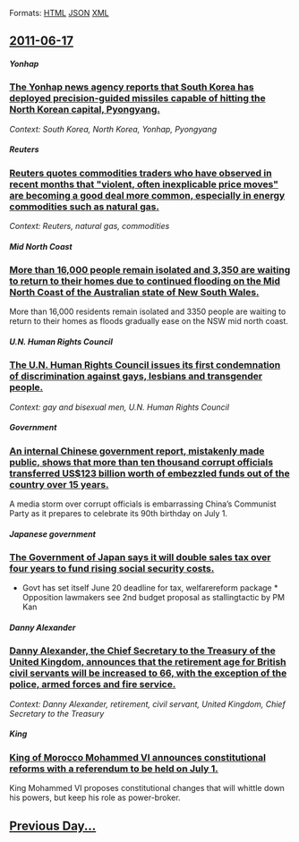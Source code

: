 
Formats: [HTML](2011/06/17/index.html)  [JSON](2011/06/17/index.json)  [XML](2011/06/17/index.xml)  

## [2011-06-17](/news/2011/06/17/index.md)

##### Yonhap
### [The Yonhap news agency reports that South Korea has deployed precision-guided missiles capable of hitting the North Korean capital, Pyongyang. ](/news/2011/06/17/the-yonhap-news-agency-reports-that-south-korea-has-deployed-precision-guided-missiles-capable-of-hitting-the-north-korean-capital-pyongyan.md)
_Context: South Korea, North Korea, Yonhap, Pyongyang_

##### Reuters
### [Reuters quotes commodities traders who have observed in recent months that "violent, often inexplicable price moves" are becoming a good deal more common, especially in energy commodities such as natural gas. ](/news/2011/06/17/reuters-quotes-commodities-traders-who-have-observed-in-recent-months-that-violent-often-inexplicable-price-moves-are-becoming-a-good-dea.md)
_Context: Reuters, natural gas, commodities_

##### Mid North Coast
### [More than 16,000 people remain isolated and 3,350 are waiting to return to their homes due to continued flooding on the Mid North Coast of the Australian state of New South Wales. ](/news/2011/06/17/more-than-16-000-people-remain-isolated-and-3-350-are-waiting-to-return-to-their-homes-due-to-continued-flooding-on-the-mid-north-coast-of-t.md)
More than 16,000 residents remain isolated and 3350 people are waiting to return to their homes as floods gradually ease on the NSW mid north coast.

##### U.N. Human Rights Council
### [The U.N. Human Rights Council issues its first condemnation of discrimination against gays, lesbians and transgender people. ](/news/2011/06/17/the-u-n-human-rights-council-issues-its-first-condemnation-of-discrimination-against-gays-lesbians-and-transgender-people.md)
_Context: gay and bisexual men, U.N. Human Rights Council_

##### Government
### [An internal Chinese government report, mistakenly made public, shows that more than ten thousand corrupt officials transferred US$123 billion worth of embezzled funds out of the country over 15 years. ](/news/2011/06/17/an-internal-chinese-government-report-mistakenly-made-public-shows-that-more-than-ten-thousand-corrupt-officials-transferred-us-123-billio.md)
A media storm over corrupt officials is embarrassing China’s Communist Party as it prepares to celebrate its 90th birthday on July 1.

##### Japanese government
### [The Government of Japan says it will double sales tax over four years to fund rising social security costs. ](/news/2011/06/17/the-government-of-japan-says-it-will-double-sales-tax-over-four-years-to-fund-rising-social-security-costs.md)
* Govt has set itself June 20 deadline for tax, welfarereform package * Opposition lawmakers see 2nd budget proposal as stallingtactic by PM Kan

##### Danny Alexander
### [Danny Alexander, the Chief Secretary to the Treasury of the United Kingdom, announces that the retirement age for British civil servants will be increased to 66, with the exception of the police, armed forces and fire service. ](/news/2011/06/17/danny-alexander-the-chief-secretary-to-the-treasury-of-the-united-kingdom-announces-that-the-retirement-age-for-british-civil-servants-wil.md)
_Context: Danny Alexander, retirement, civil servant, United Kingdom, Chief Secretary to the Treasury_

##### King
### [King of Morocco Mohammed VI announces constitutional reforms with a referendum to be held on July 1. ](/news/2011/06/17/king-of-morocco-mohammed-vi-announces-constitutional-reforms-with-a-referendum-to-be-held-on-july-1.md)
King Mohammed VI proposes constitutional changes that will whittle down his powers, but keep his role as power-broker.

## [Previous Day...](/news/2011/06/16/index.md)

